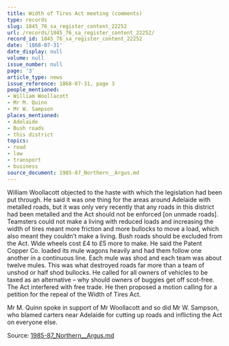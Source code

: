 ```yaml
---
title: Width of Tires Act meeting (comments)
type: records
slug: 1845_76_sa_register_content_22252
url: /records/1845_76_sa_register_content_22252/
record_id: 1845_76_sa_register_content_22252
date: '1868-07-31'
date_display: null
volume: null
issue_number: null
page: '3'
article_type: news
issue_reference: 1868-07-31, page 3
people_mentioned:
- William Woollacott
- Mr M. Quinn
- Mr W. Sampson
places_mentioned:
- Adelaide
- Bush roads
- this district
topics:
- road
- law
- transport
- business
source_document: 1985-87_Northern__Argus.md
---
```


William Woollacott objected to the haste with which the legislation had been put through.  He said it was one thing for the areas around Adelaide with metalled roads, but it was only very recently that any roads in this district had been metalled and the Act should not be enforced [on unmade roads].  Teamsters could not make a living with reduced loads and increasing the width of tires meant more friction and more bullocks to move a load, which also meant they couldn’t make a living.  Bush roads should be excluded from the Act.  Wide wheels cost £4 to £5 more to make.  He said the Patent Copper Co. loaded its mule wagons heavily and had them follow one another in a continuous line.  Each mule was shod and each team was about twelve mules.  This was what destroyed roads far more than a team of unshod or half shod bullocks.  He called for all owners of vehicles to be taxed as an alternative – why should owners of buggies get off scot-free.  The Act interfered with free trade.  He then proposed a motion calling for a petition for the repeal of the Width of Tires Act.

Mr M. Quinn spoke in support of Mr Woollacott and so did Mr W. Sampson, who blamed carters near Adelaide for cutting up roads and inflicting the Act on everyone else.

Source: [1985-87_Northern__Argus.md](/downloads/markdown/1985-87_Northern__Argus.md)
